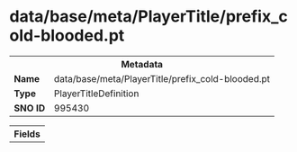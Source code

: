 <h1>data/base/meta/PlayerTitle/prefix_cold-blooded.pt</h1><table><tr><th colspan="100%">Metadata</th></tr><tr><td><b>Name</b></td><td>data/base/meta/PlayerTitle/prefix_cold-blooded.pt</td></tr><tr><td><b>Type</b></td><td>PlayerTitleDefinition</td></tr><tr><td><b>SNO ID</b></td><td>995430</td></tr></table>

<table><tr><th colspan="100%">Fields</th></tr></table>

